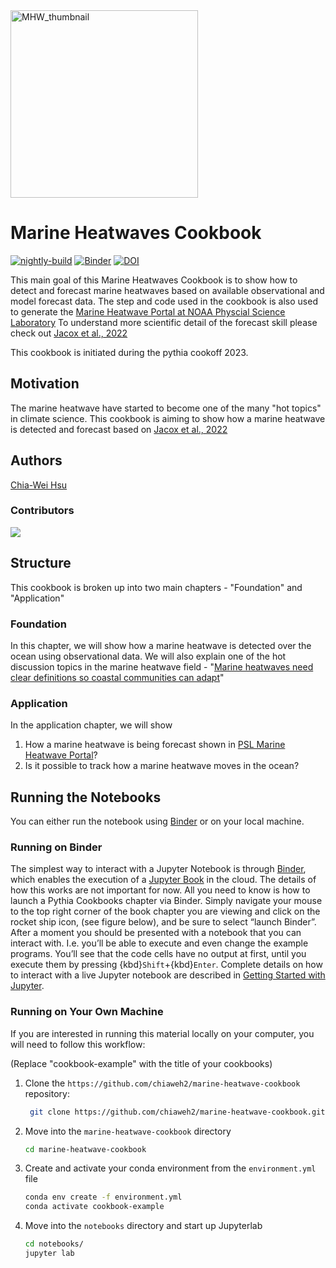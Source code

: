 <img src="MHW_logo.png" alt="MHW_thumbnail" width="300"/>

# Marine Heatwaves Cookbook

[![nightly-build](https://github.com/ProjectPythia/marine-heatwave-cookbook/actions/workflows/nightly-build.yaml/badge.svg)](https://github.com/ProjectPythia/marine-heatwave-cookbook/actions/workflows/nightly-build.yaml)
[![Binder](https://binder.projectpythia.org/badge_logo.svg)](https://binder.projectpythia.org/v2/gh/ProjectPythia/marine-heatwave-cookbook/main?labpath=notebooks)
[![DOI](https://zenodo.org/badge/656355237.svg)](https://zenodo.org/badge/latestdoi/656355237)

This main goal of this Marine Heatwaves Cookbook is to show how to detect and forecast marine heatwaves based on available observational and model forecast data.
The step and code used in the cookbook is also used to generate the [Marine Heatwave Portal at NOAA Physcial Science Laboratory](https://psl.noaa.gov/marine-heatwaves/)
To understand more scientific detail of the forecast skill please check out [Jacox et al., 2022](http://doi.org/10.1038/s41586-022-04573-9)

This cookbook is initiated during the pythia cookoff 2023.

## Motivation

The marine heatwave have started to become one of the many "hot topics" in climate science.
This cookbook is aiming to show how a marine heatwave is detected and forecast based on [Jacox et al., 2022](http://doi.org/10.1038/s41586-022-04573-9)

## Authors

[Chia-Wei Hsu](https://github.com/chiaweh2)

### Contributors

<a href="https://github.com/chiaweh2/marine-heatwave-cookbook/graphs/contributors">
  <img src="https://contrib.rocks/image?repo=chiaweh2/marine-heatwave-cookbook" />
</a>

## Structure

This cookbook is broken up into two main chapters - "Foundation" and "Application"

### Foundation

In this chapter, we will show how a marine heatwave is detected over the ocean using observational data.
We will also explain one of the hot discussion topics in the marine heatwave field - "[Marine heatwaves need clear definitions so coastal communities can adapt](https://www.nature.com/articles/d41586-023-00924-2)"

### Application

In the application chapter, we will show

1. How a marine heatwave is being forecast shown in [PSL Marine Heatwave Portal](https://psl.noaa.gov/marine-heatwaves/)?
1. Is it possible to track how a marine heatwave moves in the ocean?

## Running the Notebooks

You can either run the notebook using [Binder](https://binder.projectpythia.org/) or on your local machine.

### Running on Binder

The simplest way to interact with a Jupyter Notebook is through
[Binder](https://binder.projectpythia.org/), which enables the execution of a
[Jupyter Book](https://jupyterbook.org) in the cloud. The details of how this works are not
important for now. All you need to know is how to launch a Pythia
Cookbooks chapter via Binder. Simply navigate your mouse to
the top right corner of the book chapter you are viewing and click
on the rocket ship icon, (see figure below), and be sure to select
“launch Binder”. After a moment you should be presented with a
notebook that you can interact with. I.e. you’ll be able to execute
and even change the example programs. You’ll see that the code cells
have no output at first, until you execute them by pressing
{kbd}`Shift`\+{kbd}`Enter`. Complete details on how to interact with
a live Jupyter notebook are described in [Getting Started with
Jupyter](https://foundations.projectpythia.org/foundations/getting-started-jupyter.html).

### Running on Your Own Machine

If you are interested in running this material locally on your computer, you will need to follow this workflow:

(Replace "cookbook-example" with the title of your cookbooks)

1. Clone the `https://github.com/chiaweh2/marine-heatwave-cookbook` repository:

   ```bash
    git clone https://github.com/chiaweh2/marine-heatwave-cookbook.git
   ```

1. Move into the `marine-heatwave-cookbook` directory
   ```bash
   cd marine-heatwave-cookbook
   ```
1. Create and activate your conda environment from the `environment.yml` file
   ```bash
   conda env create -f environment.yml
   conda activate cookbook-example
   ```
1. Move into the `notebooks` directory and start up Jupyterlab
   ```bash
   cd notebooks/
   jupyter lab
   ```

